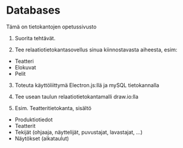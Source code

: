 # Databases  
Tämä on tietokantojen opetussivusto

1. Suorita tehtävät.

2. Tee relaatiotietokantasovellus sinua kiinnostavasta aiheesta, esim:
- Teatteri
- Elokuvat
- Pelit

3. Toteuta käyttöliittymä Electron.js:llä ja mySQL tietokannalla

4. Tee usean taulun relaatiotietokantamalli draw.io:lla

5.  Esim. Teatteritietokanta, sisältö
- Produktiotiedot
- Teatterit
- Tekijät (ohjaaja, näyttelijät, puvustajat, lavastajat, ...)
- Näytökset (aikataulut)
